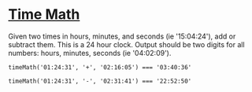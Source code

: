 # [Time Math](https://www.codewars.com/kata/time-math "https://www.codewars.com/kata/5aceae374d9fd1266f0000f0")

Given two times in hours, minutes, and seconds (ie '15:04:24'), add or subtract them. This is a 24 hour clock. Output should be two digits for all numbers: hours, minutes, seconds (ie '04:02:09').

```
timeMath('01:24:31', '+', '02:16:05') === '03:40:36'

timeMath('01:24:31', '-', '02:31:41') === '22:52:50'
```

